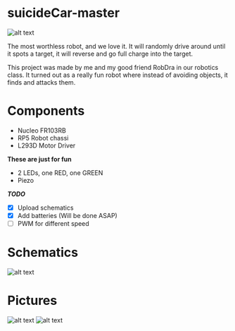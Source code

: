 # suicideCar-master

![alt text](https://github.com/C-HGP/suicideCar-master/blob/master/Pictures/Robot%20(1).jpg)

The most worthless robot, and we love it.
It will randomly drive around until it spots a target, it will reverse and go full charge into the target.

This project was made by me and my good friend RobDra in our robotics class.
It turned out as a really fun robot where instead of avoiding objects, it finds and attacks them. 

# Components # 
* Nucleo FR103RB
* RP5 Robot chassi
* L293D Motor Driver

**These are just for fun**
* 2 LEDs, one RED, one GREEN
* Piezo

***TODO***
- [x] Upload schematics
- [x] Add batteries (Will be done ASAP)
- [ ] PWM for different speed

# Schematics #
![alt text](https://github.com/C-HGP/suicideCar-master/blob/master/Pictures/RobotSketch_bb.jpg)

# Pictures # 
![alt text](https://github.com/C-HGP/suicideCar-master/blob/master/Pictures/Robot%20(2).jpg)
![alt text](https://github.com/C-HGP/suicideCar-master/blob/master/Pictures/Robot%20(3).jpg)

